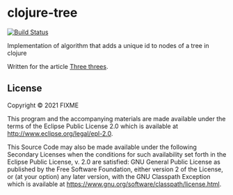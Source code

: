 # clojure-tree

[![Build Status](https://travis-ci.com/benoitpas/clojure-tree.svg?branch=main)](https://app.travis-ci.com/github/benoitpas/clojure-tree)

Implementation of algorithm that adds a unique id to nodes of a tree in clojure

Written for the article [Three threes](https://benoitpas.github.io/ThreeTrees/).
## License

Copyright © 2021 FIXME

This program and the accompanying materials are made available under the
terms of the Eclipse Public License 2.0 which is available at
http://www.eclipse.org/legal/epl-2.0.

This Source Code may also be made available under the following Secondary
Licenses when the conditions for such availability set forth in the Eclipse
Public License, v. 2.0 are satisfied: GNU General Public License as published by
the Free Software Foundation, either version 2 of the License, or (at your
option) any later version, with the GNU Classpath Exception which is available
at https://www.gnu.org/software/classpath/license.html.
